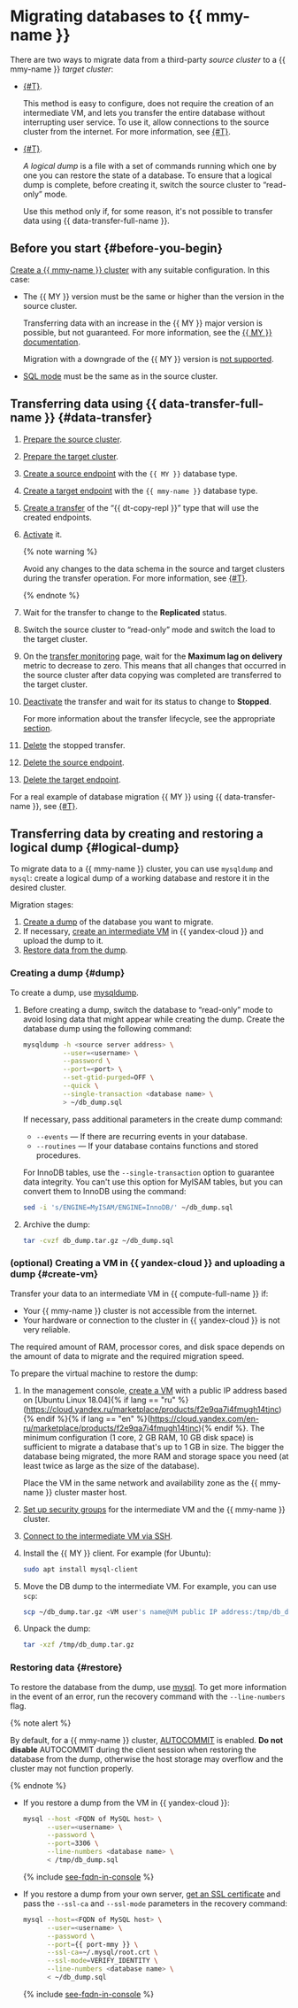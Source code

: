# Migrating databases to {{ mmy-name }}

There are two ways to migrate data from a third-party _source cluster_ to a {{ mmy-name }} _target cluster_:

* [{#T}](#data-transfer).

    This method is easy to configure, does not require the creation of an intermediate VM, and lets you transfer the entire database without interrupting user service. To use it, allow connections to the source cluster from the internet.
    For more information, see [{#T}](../../data-transfer/concepts/solutions.md).

* [{#T}](#logical-dump).

    _A logical dump_ is a file with a set of commands running which one by one you can restore the state of a database. To ensure that a logical dump is complete, before creating it, switch the source cluster to <q>read-only</q> mode.

    Use this method only if, for some reason, it's not possible to transfer data using {{ data-transfer-full-name }}.

## Before you start {#before-you-begin}

[Create a {{ mmy-name }} cluster](./cluster-create.md) with any suitable configuration. In this case:

* The {{ MY }} version must be the same or higher than the version in the source cluster.

    Transferring data with an increase in the {{ MY }} major version is possible, but not guaranteed. For more information, see the [{{ MY }} documentation](https://dev.mysql.com/doc/refman/8.0/en/faqs-migration.html).

    Migration with a downgrade of the {{ MY }} version is [not supported](https://dev.mysql.com/doc/refman/8.0/en/downgrading.html).

* [SQL mode](../concepts/settings-list.md#setting-sql-mode) must be the same as in the source cluster.

## Transferring data using {{ data-transfer-full-name }} {#data-transfer}

1. [Prepare the source cluster](../../data-transfer/operations/prepare.md#prepare-source-my).

1. [Prepare the target cluster](../../data-transfer/operations/prepare.md#prepare-target-my).

1. [Create a source endpoint](../../data-transfer/operations/source-endpoint.md#create-endpoint) with the `{{ MY }}` database type.

1. [Create a target endpoint](../../data-transfer/operations/target-endpoint.md#create-endpoint) with the `{{ mmy-name }}` database type.

1. [Create a transfer](../../data-transfer/operations/transfer.md#create-transfer) of the <q>{{ dt-copy-repl }}</q> type that will use the created endpoints.

1. [Activate](../../data-transfer/operations/transfer.md#activate-transfer) it.

    {% note warning %}

    Avoid any changes to the data schema in the source and target clusters during the transfer operation. For more information, see [{#T}](../../data-transfer/operations/db-actions.md).

    {% endnote %}

1. Wait for the transfer to change to the **Replicated** status.

1. Switch the source cluster to <q>read-only</q> mode and switch the load to the target cluster.

1. On the [transfer monitoring](../../data-transfer/operations/monitoring.md) page, wait for the **Maximum lag on delivery** metric to decrease to zero. This means that all changes that occurred in the source cluster after data copying was completed are transferred to the target cluster.

1. [Deactivate](../../data-transfer/operations/transfer.md#deactivate-transfer) the transfer and wait for its status to change to **Stopped**.

    For more information about the transfer lifecycle, see the appropriate [section](../../data-transfer/concepts/transfer-lifecycle.md).

1. [Delete](../../data-transfer/operations/transfer.md#delete-transfer) the stopped transfer.

1. [Delete the source endpoint](../../data-transfer/operations/source-endpoint.md#delete-endpoint).

1. [Delete the target endpoint](../../data-transfer/operations/target-endpoint.md#delete-endpoint).

For a real example of database migration {{ MY }} using {{ data-transfer-name }}, see [{#T}](../../solutions/dataplatform/sync-mysql.md).

## Transferring data by creating and restoring a logical dump {#logical-dump}

To migrate data to a {{ mmy-name }} cluster, you can use `mysqldump` and `mysql`: create a logical dump of a working database and restore it in the desired cluster.

Migration stages:

1. [Create a dump](#dump) of the database you want to migrate.
1. If necessary, [create an intermediate VM](#create-vm) in {{ yandex-cloud }} and upload the dump to it.
1. [Restore data from the dump](#restore).

### Creating a dump {#dump}

To create a dump, use [mysqldump](https://dev.mysql.com/doc/refman/5.7/en/mysqldump.html).

1. Before creating a dump, switch the database to <q>read-only</q> mode to avoid losing data that might appear while creating the dump. Create the database dump using the following command:

    ```bash
    mysqldump -h <source server address> \
              --user=<username> \
              --password \
              --port=<port> \
              --set-gtid-purged=OFF \
              --quick \
              --single-transaction <database name> \
              > ~/db_dump.sql
    ```

    If necessary, pass additional parameters in the create dump command:
    * `--events` — If there are recurring events in your database.
    * `--routines` — If your database contains functions and stored procedures.

    For InnoDB tables, use the `--single-transaction` option to guarantee data integrity. You can't use this option for MyISAM tables, but you can convert them to InnoDB using the command:

    ```bash
    sed -i 's/ENGINE=MyISAM/ENGINE=InnoDB/' ~/db_dump.sql
    ```

1. Archive the dump:

    ```bash
    tar -cvzf db_dump.tar.gz ~/db_dump.sql
    ```

### (optional) Creating a VM in {{ yandex-cloud }} and uploading a dump {#create-vm}

Transfer your data to an intermediate VM in {{ compute-full-name }} if:

* Your {{ mmy-name }} cluster is not accessible from the internet.
* Your hardware or connection to the cluster in {{ yandex-cloud }} is not very reliable.

The required amount of RAM, processor cores, and disk space depends on the amount of data to migrate and the required migration speed.

To prepare the virtual machine to restore the dump:

1. In the management console, [create a VM](../../compute/operations/vm-create/create-linux-vm.md) with a public IP address based on [Ubuntu Linux 18.04]{% if lang == "ru" %}(https://cloud.yandex.ru/marketplace/products/f2e9qa7i4fmugh14tjnc){% endif %}{% if lang == "en" %}(https://cloud.yandex.com/en-ru/marketplace/products/f2e9qa7i4fmugh14tjnc){% endif %}. The minimum configuration (1 core, 2 GB RAM, 10 GB disk space) is sufficient to migrate a database that's up to 1 GB in size. The bigger the database being migrated, the more RAM and storage space you need (at least twice as large as the size of the database).

    Place the VM in the same network and availability zone as the {{ mmy-name }} cluster master host.

1. [Set up security groups](./connect.md#configure-security-groups) for the intermediate VM and the {{ mmy-name }} cluster.

1. [Connect to the intermediate VM via SSH](../../compute/operations/vm-connect/ssh.md).

1. Install the {{ MY }} client. For example (for Ubuntu):

    ```bash
    sudo apt install mysql-client
    ```

1. Move the DB dump to the intermediate VM. For example, you can use `scp`:

    ```bash
    scp ~/db_dump.tar.gz <VM user's name@VM public IP address:/tmp/db_dump.tar.gz
    ```

1. Unpack the dump:

    ```bash
    tar -xzf /tmp/db_dump.tar.gz
    ```

### Restoring data {#restore}

To restore the database from the dump, use [mysql](https://dev.mysql.com/doc/refman/5.7/en/mysql.html). To get more information in the event of an error, run the recovery command with the `--line-numbers` flag.

{% note alert %}

By default, for a {{ mmy-name }} cluster, [AUTOCOMMIT](https://dev.mysql.com/doc/refman/8.0/en/server-system-variables.html#sysvar_autocommit) is enabled. **Do not disable** AUTOCOMMIT during the client session when restoring the database from the dump, otherwise the host storage may overflow and the cluster may not function properly.

{% endnote %}

* If you restore a dump from the VM in {{ yandex-cloud }}:

    ```bash
    mysql --host <FQDN of MySQL host> \
          --user=<username> \
          --password \
          --port=3306 \
          --line-numbers <database name> \
          < /tmp/db_dump.sql
    ```

    {% include [see-fqdn-in-console](../../_includes/mdb/see-fqdn-in-console.md) %}

* If you restore a dump from your own server, [get an SSL certificate](connect.md#get-ssl-cert) and pass the `--ssl-ca` and `--ssl-mode` parameters in the recovery command:

   ```bash
   mysql --host=<FQDN of MySQL host> \
         --user=<username> \
         --password \
         --port={{ port-mmy }} \
         --ssl-ca=~/.mysql/root.crt \
         --ssl-mode=VERIFY_IDENTITY \
         --line-numbers <database name> \
         < ~/db_dump.sql
   ```

   {% include [see-fqdn-in-console](../../_includes/mdb/see-fqdn-in-console.md) %}

